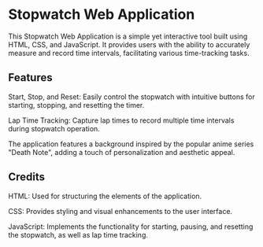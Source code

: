 # Stopwatch Web Application
This Stopwatch Web Application is a simple yet interactive tool built using HTML, CSS, and JavaScript. It provides users with the ability to accurately measure and record time intervals, facilitating various time-tracking tasks.

## Features
Start, Stop, and Reset: Easily control the stopwatch with intuitive buttons for starting, stopping, and resetting the timer.

Lap Time Tracking: Capture lap times to record multiple time intervals during stopwatch operation.

The application features a background inspired by the popular anime series "Death Note", adding a touch of personalization and aesthetic appeal.

## Credits
HTML: Used for structuring the elements of the application.

CSS: Provides styling and visual enhancements to the user interface.

JavaScript: Implements the functionality for starting, pausing, and resetting the stopwatch, as well as lap time tracking.
